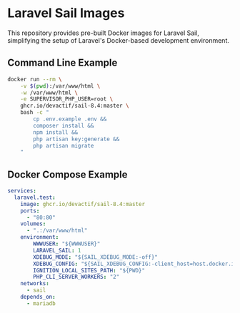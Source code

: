 # Laravel Sail Images

This repository provides pre-built Docker images for Laravel Sail, simplifying the setup of Laravel's Docker-based development environment.

## Command Line Example

```bash
docker run --rm \
    -v $(pwd):/var/www/html \
    -w /var/www/html \
    -e SUPERVISOR_PHP_USER=root \
    ghcr.io/devactif/sail-8.4:master \
    bash -c "
        cp .env.example .env &&
        composer install &&
        npm install &&
        php artisan key:generate &&
        php artisan migrate
    "
```

## Docker Compose Example

```yaml
services:
  laravel.test:
    image: ghcr.io/devactif/sail-8.4:master
    ports:
      - "80:80"
    volumes:
      - ".:/var/www/html"
    environment:
        WWWUSER: "${WWWUSER}"
        LARAVEL_SAIL: 1
        XDEBUG_MODE: "${SAIL_XDEBUG_MODE:-off}"
        XDEBUG_CONFIG: "${SAIL_XDEBUG_CONFIG:-client_host=host.docker.internal}"
        IGNITION_LOCAL_SITES_PATH: "${PWD}"
        PHP_CLI_SERVER_WORKERS: "2"
    networks:
      - sail
    depends_on:
      - mariadb
```
